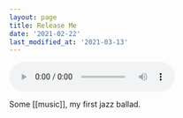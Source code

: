 ```yaml
---
layout: page
title: Release Me
date: '2021-02-22'
last_modified_at: '2021-03-13'
---
```


<audio controls="controls" src="/assets/audio/Release Me.mp3"></audio>

Some [[music]], my first jazz ballad.
